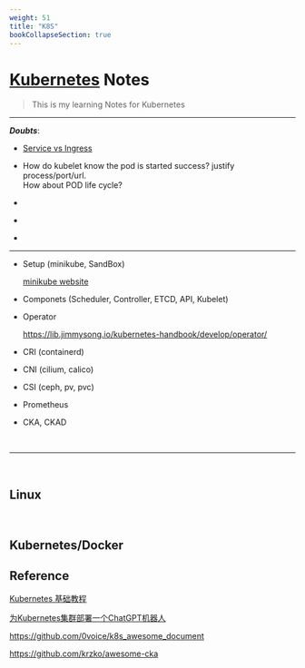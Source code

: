 ```yaml
---
weight: 51
title: "K8S"
bookCollapseSection: true
---
```


# [Kubernetes](https://kubernetes.io/) Notes
> This is my learning Notes for Kubernetes

---

***Doubts***:

- [Service vs Ingress](https://lib.jimmysong.io/kubernetes-handbook/service-discovery/)

- How do kubelet know the pod is started success? justify process/port/url.   
How about POD life cycle?

- []()

- []()

- []()


---

- Setup (minikube, SandBox)

    [minikube website](https://minikube.sigs.k8s.io/docs/start/)
    
    
- Componets (Scheduler, Controller, ETCD, API, Kubelet)    
  
- Operator

    https://lib.jimmysong.io/kubernetes-handbook/develop/operator/

- CRI (containerd)

- CNI (cilium, calico)

- CSI (ceph, pv, pvc)

- Prometheus

- CKA, CKAD


<br/>

---


<br/>

## Linux



<br/>

## Kubernetes/Docker


## Reference

[Kubernetes 基础教程](https://lib.jimmysong.io/kubernetes-handbook/)

[为Kubernetes集群部署一个ChatGPT机器人](https://www.bmabk.com/index.php/post/96754.html)

[]()

https://github.com/0voice/k8s_awesome_document

https://github.com/krzko/awesome-cka









